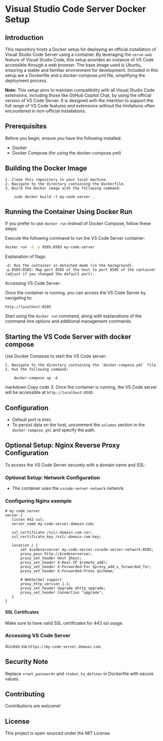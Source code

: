 # Visual Studio Code Server Docker Setup

## Introduction


This repository hosts a Docker setup for deploying an official installation of Visual Studio Code Server using a container. By leveraging the `serve-web` feature of Visual Studio Code, this setup provides an instance of VS Code accessible through a web browser. The base image used is Ubuntu, ensuring a stable and familiar environment for development. Included in this setup are a Dockerfile and a docker-compose.yml file, simplifying the deployment process.

**Note:** This setup aims to maintain compatibility with all Visual Studio Code extensions, including those like GitHub Copilot Chat, by using the official version of VS Code Server. It is designed with the intention to support the full range of VS Code features and extensions without the limitations often encountered in non-official installations.



## Prerequisites

Before you begin, ensure you have the following installed:
- Docker
- Docker Compose (for using the docker-compose.yml)

## Building the Docker Image

    1. Clone this repository to your local machine.
    2. Navigate to the directory containing the Dockerfile.
    3. Build the Docker image with the following command:

        sudo docker build -t my-code-server .

## Running the Container Using Docker Run

If you prefer to use `docker run` instead of Docker Compose, follow these steps:

   Execute the following command to run the VS Code Server container:

   ```bash
   docker run -d -p 8585:8585 my-code-server
   ```
Explanation of flags:

    -d: Run the container in detached mode (in the background).
    -p 8585:8585: Map port 8585 of the host to port 8585 of the container (adjust if you changed the default port).

Accessing VS Code Server:

Once the container is running, you can access the VS Code Server by navigating to:
```yes
http://localhost:8585
```


Start using the `docker run` command, along with explanations of the command-line options and additional management commands.

## Starting the VS Code Server with docker compose

Use Docker Compose to start the VS Code server:

    1. Navigate to the directory containing the `docker-compose.yml` file.
    2. Run the following command:
    
        docker-compose up -d

markdown
Copy code
3. Once the container is running, the VS Code server will be accessible at `http://localhost:8585`.

## Configuration

- Default port is `8585`.
- To persist data on the host, uncomment the `volumes` section in the `docker-compose.yml` and specify the path.

## Optional Setup: Nginx Reverse Proxy Configuration

To access the VS Code Server securely with a domain name and SSL:

### Optional Setup: Network Configuration

- The container uses the `vscode-server-network` network.

### Configuring Nginx exemple

 ```nginx
# my code server
server {
    listen 443 ssl;
    server_name my-code-server.domain.com;

    ssl_certificate /ssl/.domain.com.cer;
    ssl_certificate_key /ssl/.domain.com.key;

    location / {
        set $codeservervar my-code-server.vscode-server-network:8585;
        proxy_pass http://$codeservervar;        
        proxy_set_header Host $host;
        proxy_set_header X-Real-IP $remote_addr;
        proxy_set_header X-Forwarded-For $proxy_add_x_forwarded_for;
        proxy_set_header X-Forwarded-Proto $scheme;

        # WebSocket support
        proxy_http_version 1.1;
        proxy_set_header Upgrade $http_upgrade;
        proxy_set_header Connection "upgrade";
    }
}
 ```

#### SSL Certificates

Make sure to have valid SSL certificates for 443 ssl usage.

### Accessing VS Code Server

Access via `https://my-code-server.domain.com`.

## Security Note

Replace `<root_password>` and `<token_to_define>` in Dockerfile with secure values.

## Contributing

Contributions are welcome!

## License

This project is open-sourced under the MIT License.